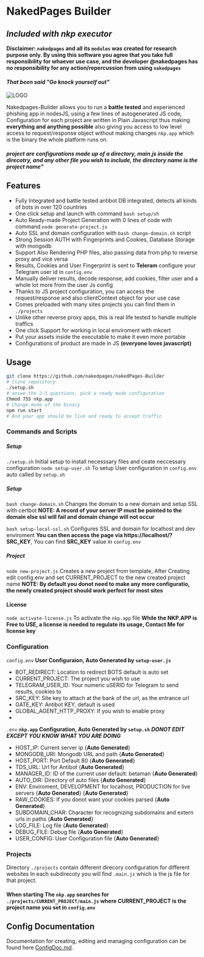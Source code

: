 # NakedPages Builder
## _Included with nkp executor_

**Disclaimer: `nakedpages` and all its `modules` was created for research purpose only. By using this software you agree that you take full responsibility for whaever use case, and the developer @nakedpages has no responsibility for any action/repercussion from using `nakedpages`**
#### _That been said "Go knock yourself out"_ ###

![LOGO]()

Nakedpages-Builder allows you to run a **battle tested** and experienced phishing app in nodesJS, using a few lines of autogenerated JS code, Configuration for each project are written in Plain Javascript thus making **everything and anything possible** also giving you access to low level access to request/response object without making changes `nkp.app` which is the binary the whole platform runs on.
#### _project are configurations made up of a directory, main.js inside the direcotry, and any other file you wish to include, the directory name is the project name"_ ###

## Features

- Fully Integrated and battle tested antibot DB integrated, detects all kinds of bots in over 120 countries
- One click setup and launch with command `bash setup/sh` 
- Auto Ready-made Project Generation with 0 lines of code with command `node generate-project.js`
- Auto SSL and domain configuration with `bash change-domain.sh` script
- Strong Session AUTH with Fingerprints and Cookies, Database Storage with mongodb
- Support Also Rendering PHP files, also passing data from php to reverse proxy and vice versa
- Results, Cookies and User Fingerprint is sent to **Teleram** configure your Telegram user id in `config.env`
- Manually deliver results, decode response, add cookies, filter user and a whole lot more from the user Js config
- Thanks to JS project configuration, you can access the request/response and also clientContext object for your use case
- Comes preloaded with many sites projects you can find them in `./projects`
- Unlike other reverse proxy apps, this is real life tested to handle multiple traffics
- One click Support for working in local enviroment with mkcert
- Put your assets inside the executable to make it even more portable
- Configurations of product are made in JS **(everyone loves javascript)**

## Usage
```sh
git clone https://github.com/nakedpages/nakedPages-Builder
# clone repository
./setup.sh
# answe the 2-3 questions, pick a ready made configuration
Chmod 755 nkp.app
# Change mode of the binary
npm run start
# And your app should be live and ready to accept traffic
```

### Commands and Scripts

##### Setup
`./setup.sh` Initial setup to install necesssary files and ceate neccessary configuration
`node setup-user.sh`  To setup User configuration in `config.env` auto called by `setup.sh`

##### Setup
`bash change-domain.sh` Changes the domain to a new domain and setup SSL  with certbot
**NOTE: A record of your server IP must be pointed to the domain else ssl will fail and domain change will not occur**

`bash setup-local-ssl.sh` Configures SSL and domain for localhost and dev enviroment
**You can then access the page via https://localhost/?SRC_KEY**, You can find **SRC_KEY** value in `config.env`

##### Project
`node new-project.js` Creates a new project from template, After Creating edit config.env and set CURRENT_PROJECT to the new created project name
**NOTE: By default you donot need to make any more configuratio, the newly created project should work perfect for most sites**

#### License
`node activate-license.js` To activate the `nkp.app` file
**While the NKP.APP is Free to USE, a license is needed to regulate its usage, Contact Me for license key**


### Configuration
`config.env` **User Configuraion, Auto Generated by `setup-user.js`**
* BOT_REDIRECT: Location to redirect BOTS default is auto set
* CURRENT_PROJECT: The project you wish to use
* TELEGRAM_USER_ID: Your numeric uSERID for Telegram to send results, cookies to
* SRC_KEY: Site key to attach at the bank of the url, as the entrance url
* GATE_KEY: Antibot KEY, default is used
* GLOBAL_AGENT_HTTP_PROXY: If you wish to enable proxy
* 

`.env` **`nkp.app` Configuration, Auto Generated by `setup.sh`**  ***__DONOT EDIT EXCEPT YOU KNOW WHAT YOU ARE DOING__***
* HOST_IP: Current server ip {__Auto Generated__}
* MONGODB_URI: Mongodb URL and path  {__Auto Generated__}
* HOST_PORT: Port Default 80  {__Auto Generated__}
* TDS_URL: Url for Antibot {__Auto Generated__}
* MANAGER_ID: ID of the current user default: betaman  {__Auto Generated__}
* AUTO_DIR: Directory of auto files {__Auto Generated__}
* ENV: Enviroment, DEVELOPMENT for localhost, PRODUCTION for live servers {__Auto Generated__} {__Auto Generated__}
* RAW_COOKIES: If you donot want your cookies parsed {__Auto Generated__}
* SUBDOMAIN_CHAR: Character for recognizing subdomains and extern urls in paths {__Auto Generated__}
* LOG_FILE: Log file {__Auto Generated__}
* DEBUG_FILE: Debug file {__Auto Generated__}
* USER_CONFIG: User Configuration file {__Auto Generated__}

### Projects
Directory `./projects` contain different direcory configuration for different websites
In each subdirecoty you will find `.main.js` which is the js file for that project.
#### When starting The `nkp.app` searches for `./projects/CURRENT_PROJECT/main.js` where __CURRENT_PROJECT__ is the project name you set in `config.env`

## Config Documentation
Documentation for creating, editing and managing configuration can be found here [ConfigDoc.md](/ConfigDoc.md).
